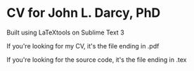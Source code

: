# CV for John L. Darcy, PhD

Built using LaTeXtools on Sublime Text 3

If you're looking for my CV, it's the file ending in .pdf

If you're looking for the source code, it's the file ending in .tex